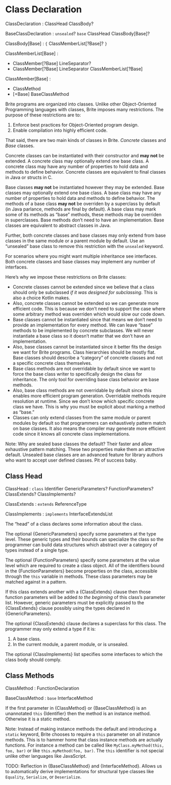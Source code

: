 # Class Declaration

ClassDeclaration : ClassHead ClassBody?

BaseClassDeclaration : `unsealed`? `base` ClassHead ClassBody[Base]?

ClassBody[Base] : `{` ClassMemberList[?Base]? `}`

ClassMemberList[Base] :
  - ClassMember[?Base] LineSeparator?
  - ClassMember[?Base] LineSeparator ClassMemberList[?Base]

ClassMember[Base] :
  - ClassMethod
  - [+Base] BaseClassMethod

Brite programs are organized into classes. Unlike other Object-Oriented Programming languages with classes, Brite imposes many restrictions. The purpose of these restrictions are to:

1. Enforce best practices for Object-Oriented program design.
2. Enable compilation into highly efficient code.

That said, there are two main kinds of classes in Brite. *Concrete* classes and *Base* classes.

Concrete classes can be instantiated with their constructor and **may not** be extended. A concrete class may optionally extend one base class. A concrete class may have any number of properties to hold data and methods to define behavior. Concrete classes are equivalent to final classes in Java or structs in C.

Base classes **may not** be instantiated however they may be extended. Base classes may optionally extend one base class. A base class may have any number of properties to hold data and methods to define behavior. The methods of a base class **may not** be overriden by a superclass by default (in Java parlance, methods are final by default). A base class may mark some of its methods as “base” methods, these methods may be overriden in superclasses. Base methods don’t need to have an implementation. Base classes are equivalent to abstract classes in Java.

Further, both concrete classes and base classes may only extend from base classes in the same module or a parent module by default. Use an “unsealed” base class to remove this restriction with the `unsealed` keyword.

For scenarios where you might want multiple inheritance see interfaces. Both concrete classes and base classes may implement any number of interfaces.

Here’s why we impose these restrictions on Brite classes:

- Concrete classes cannot be extended since we believe that a class should only be subclassed *if it was designed for subclassing*. This is also a choice Kotlin makes.
- Also, concrete classes cannot be extended so we can generate more efficient code. This is because we don’t need to support the case where some arbitrary method was overriden which would slow our code down.
- Base classes cannot be instantiated since that means we don’t need to provide an implementation for every method. We can leave “base” methods to be implemented by concrete subclasses. We will never instantiate a base class so it doesn’t matter that we don’t have an implementation.
- Also, base classes cannot be instantiated since it better fits the design we want for Brite programs. Class hierarchies should be mostly flat. Base classes should describe a “category” of concrete classes and not a specific concrete class themselves.
- Base class methods are not overridable by default since we want to force the base class writer to specifically design the class for inheritance. The only tool for overriding base class behavior are base methods.
- Also, base class methods are not overridable by default since this enables more efficient program generation. Overridable methods require resolution at runtime. Since we don’t know which specific concrete class we have. This is why you must be explicit about marking a method as “base.”
- Classes can only extend classes from the same module or parent modules by default so that programmers can exhaustively pattern match on base classes. It also means the compiler may generate more efficient code since it knows all concrete class implementations.

Note: Why are sealed base classes the default? Their faster and allow exhaustive pattern matching. These two properties make them an attractive default. Unsealed base classes are an advanced feature for library authors who want to accept user defined classes. Pit of success baby.

## Class Head

ClassHead : `class` Identifier GenericParameters? FunctionParameters? ClassExtends? ClassImplements?

ClassExtends : `extends` ReferenceType

ClassImplements : `implements` InterfaceExtendsList

The “head” of a class declares some information about the class.

The optional {GenericParameters} specify some parameters at the type level. These generic types and their bounds can specialize the class so the programmer can build data structures which abstract over a category of types instead of a single type.

The optional {FunctionParameters} specify some parameters at the value level which are required to create a class object. All of the identifiers bound in the {FunctionParameters} become properties on the class, accessible through the `this` variable in methods. These class parameters may be matched against in a pattern.

If this class extends another with a {ClassExtends} clause then those function parameters will be added *to the beginning* of this class’s parameter list. However, generic parameters must be explicitly passed to the {ClassExtends} clause possibly using the types declared in {GenericParameters}.

The optional {ClassExtends} clause declares a superclass for this class. The programmer may only extend a type if it is:

1. A base class.
2. In the current module, a parent module, or is unsealed.

The optional {ClassImplements} list specifies some interfaces to which the class body should comply.

## Class Methods

ClassMethod : FunctionDeclaration

BaseClassMethod : `base` InterfaceMethod

If the first parameter in {ClassMethod} or {BaseClassMethod} is an unannotated `this` {Identifier} then the method is an instance method. Otherwise it is a static method.

Note: Instead of making instance methods the default and introducing a `static` keyword, Brite chooses to require a `this` parameter on all instance methods. This is to hammer home that class instance methods are actually functions. For instance a method can be called like `MyClass.myMethod(this, foo, bar)` or like `this.myMethod(foo, bar)`. The `this` identifier is not special unlike other languages like JavaScript.

TODO: Reflection in {BaseClassMethod} and {InterfaceMethod}. Allows us to automatically derive implementations for structural type classes like `Equality`, `Serialize`, or `Deserialize`.
